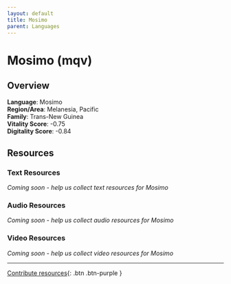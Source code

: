 ```yaml
---
layout: default
title: Mosimo
parent: Languages
---
```


# Mosimo (mqv)

## Overview

**Language**: Mosimo  
**Region/Area**: Melanesia, Pacific  
**Family**: Trans-New Guinea  
**Vitality Score**: -0.75  
**Digitality Score**: -0.84  

## Resources

### Text Resources
*Coming soon - help us collect text resources for Mosimo*

### Audio Resources
*Coming soon - help us collect audio resources for Mosimo*

### Video Resources
*Coming soon - help us collect video resources for Mosimo*

---

[Contribute resources](https://fairtrain.github.io/){: .btn .btn-purple }
